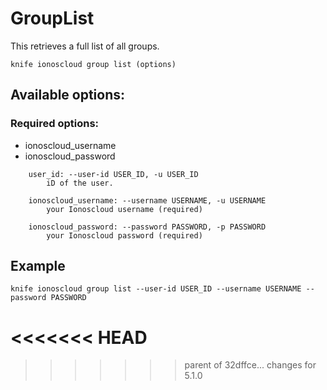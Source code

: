 # GroupList

This retrieves a full list of all groups.

```text
knife ionoscloud group list (options)
```

## Available options:

### Required options:

* ionoscloud\_username
* ionoscloud\_password

```text
    user_id: --user-id USER_ID, -u USER_ID
        iD of the user.

    ionoscloud_username: --username USERNAME, -u USERNAME
        your Ionoscloud username (required)

    ionoscloud_password: --password PASSWORD, -p PASSWORD
        your Ionoscloud password (required)
```
## Example

```text
knife ionoscloud group list --user-id USER_ID --username USERNAME --password PASSWORD
```
<<<<<<< HEAD
=======

>>>>>>> parent of 32dffce... changes for 5.1.0

